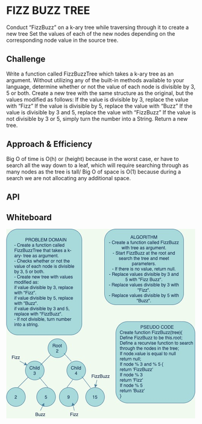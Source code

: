 # FIZZ BUZZ TREE

Conduct “FizzBuzz” on a k-ary tree while traversing through it to create a new tree Set the values of each of the new nodes depending on the corresponding node value in the source tree.

## Challenge

Write a function called FizzBuzzTree which takes a k-ary tree as an argument.
Without utilizing any of the built-in methods available to your language, determine whether or not the value of each node is divisible by 3, 5 or both.
Create a new tree with the same structure as the original, but the values modified as follows:
If the value is divisible by 3, replace the value with “Fizz”
If the value is divisible by 5, replace the value with “Buzz”
If the value is divisible by 3 and 5, replace the value with “FizzBuzz”
If the value is not divisible by 3 or 5, simply turn the number into a String. Return a new tree.
## Approach & Efficiency

Big O of time is O(h) or (height) because in the worst case, er have to search all the way down to a leaf, which will require searching through as many nodes as the tree is tall/ Big O of space is O(1) because during a search we are not allocating any additional space.

## API


## Whiteboard
![Code Challenge 18](whiteboard/challenge18.jpg)